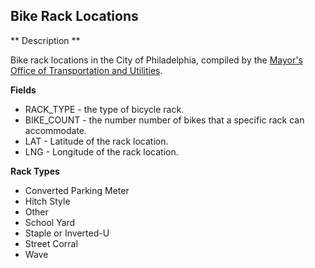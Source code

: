 ## Bike Rack Locations

** Description **

Bike rack locations in the City of Philadelphia, compiled by the [Mayor's Office of Transportation and Utilities](http://www.phila.gov/motu/index.html).

**Fields**

* RACK_TYPE - the type of bicycle rack.
* BIKE_COUNT - the number number of bikes that a specific rack can accommodate.
* LAT - Latitude of the rack location. 
* LNG - Longitude of the rack location.

**Rack Types**

* Converted Parking Meter
* Hitch Style
* Other
* School Yard
* Staple or Inverted-U
* Street Corral
* Wave